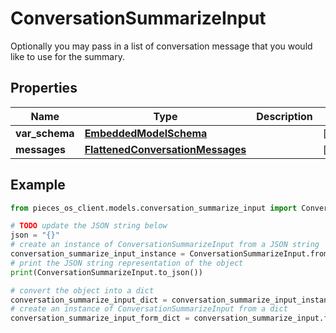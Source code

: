 # ConversationSummarizeInput

Optionally you may pass in a list of conversation message that you would like to use for the summary.

## Properties

Name | Type | Description | Notes
------------ | ------------- | ------------- | -------------
**var_schema** | [**EmbeddedModelSchema**](EmbeddedModelSchema) |  | [optional] 
**messages** | [**FlattenedConversationMessages**](FlattenedConversationMessages) |  | [optional] 

## Example

```python
from pieces_os_client.models.conversation_summarize_input import ConversationSummarizeInput

# TODO update the JSON string below
json = "{}"
# create an instance of ConversationSummarizeInput from a JSON string
conversation_summarize_input_instance = ConversationSummarizeInput.from_json(json)
# print the JSON string representation of the object
print(ConversationSummarizeInput.to_json())

# convert the object into a dict
conversation_summarize_input_dict = conversation_summarize_input_instance.to_dict()
# create an instance of ConversationSummarizeInput from a dict
conversation_summarize_input_form_dict = conversation_summarize_input.from_dict(conversation_summarize_input_dict)
```


